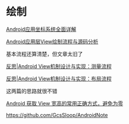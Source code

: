 # 绘制

[Android应用坐标系统全面详解](https://blog.csdn.net/yanbober/article/details/50419117)

[Android应用层View绘制流程与源码分析](https://blog.csdn.net/yanbober/article/details/46128379)

基本流程还算清楚，但文章太旧了

[反思|Android View机制设计与实现：测量流程](https://juejin.cn/post/6844903909320835080#heading-0)

[反思|Android View机制设计与实现：布局流程](https://juejin.cn/post/6844903912315551757)

这两篇的思路就很不错

[Android 获取 View 宽高的常用正确方式，避免为零](https://juejin.cn/post/6844903472593125384)



https://github.com/GcsSloop/AndroidNote
